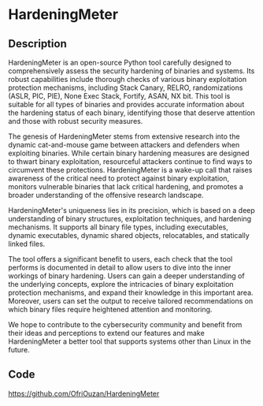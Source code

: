 # HardeningMeter

## Description
HardeningMeter is an open-source Python tool carefully designed to comprehensively assess the security hardening of binaries and systems. Its robust capabilities include thorough checks of various binary exploitation protection mechanisms, including Stack Canary, RELRO, randomizations (ASLR, PIC, PIE), None Exec Stack, Fortify, ASAN, NX bit. This tool is suitable for all types of binaries and provides accurate information about the hardening status of each binary, identifying those that deserve attention and those with robust security measures.

The genesis of HardeningMeter stems from extensive research into the dynamic cat-and-mouse game between attackers and defenders when exploiting binaries. While certain binary hardening measures are designed to thwart binary exploitation, resourceful attackers continue to find ways to circumvent these protections. HardeningMeter is a wake-up call that raises awareness of the critical need to protect against binary exploitation, monitors vulnerable binaries that lack critical hardening, and promotes a broader understanding of the offensive research landscape.

HardeningMeter's uniqueness lies in its precision, which is based on a deep understanding of binary structures, exploitation techniques, and hardening mechanisms. It supports all binary file types, including executables, dynamic executables, dynamic shared objects, relocatables, and statically linked files.

The tool offers a significant benefit to users, each check that the tool performs is documented in detail to allow users to dive into the inner workings of binary hardening. Users can gain a deeper understanding of the underlying concepts, explore the intricacies of binary exploitation protection mechanisms, and expand their knowledge in this important area. Moreover, users can set the output to receive tailored recommendations on which binary files require heightened attention and monitoring.

We hope to contribute to the cybersecurity community and benefit from their ideas and perceptions to extend our features and make HardeningMeter a better tool that supports systems other than Linux in the future.

## Code
https://github.com/OfriOuzan/HardeningMeter
